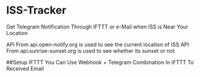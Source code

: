 # ISS-Tracker
Get Telegram Notification Through IFTTT or e-Mail when ISS is Near Your Location

APi From api.open-notify.org is used to see the current location of ISS
API From api.sunrise-sunset.org is used to see whether its sunset or not

##Setup IFTTT
You Can Use Webhook + Telegram Combination In IFTTT To Received Email
